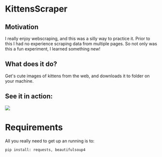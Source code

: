 # KittensScraper
## Motivation
I really enjoy webscraping, and this was a silly way to practice it. Prior to this I had no experience scraping data from multiple pages. So not only was this a fun experiment, I learned something new!

## What does it do?
Get's cute images of kittens from the web, and downloads it to folder on your machine.

## See it in action:
![](test.gif)

# Requirements
All you really need to get up an running is to: 

`pip install: requests, beautifulsoup4`
